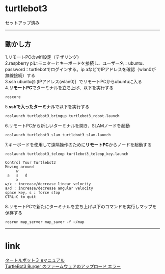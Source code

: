 # turtlebot3
セットアップ済み
***
## 動かし方
1.リモートPCのwifi設定（テザリング）   
2.raspberry piにモニターとキーボードを接続し、ユーザー名：ubuntu、password：turtlebotでログインする。ip aなどでIPアドレスを確認（wlan0が無線接続）する   
3.ssh ubuntu@｛IPアドレス(wlan0)｝でリモートPCからubuntuに入る   
4.**リモートPC**でターミナルを立ち上げ、以下を実行する    
```
roscore
```
5.**sshで入ったターミナル**で以下を実行する   
```
roslaunch turtlebot3_bringup turtlebot3_robot.launch
```
6.リモートPCから新しいターミナルを開き、SLAMノードを起動   
```
roslaunch turtlebot3_slam turtlebot3_slam.launch
```
7.キーボードを使用して遠隔操作のために**リモートPC**からノードを起動する   
```
roslaunch turtlebot3_teleop turtlebot3_teleop_key.launch
```
```
Control Your Turtlebot3
Moving around
     w
 a   s   d
     x
w/x : increase/decrease linear velocity
a/d : increase/decrease angular velocity
space key, s : force stop
CTRL-C to quit
```
8.リモートPCで新たにターミナルを立ち上げ以下のコマンドを実行しマップを保存する
```
rosrun map_server map_saver -f ~/map
```
***
# link
[タートルボット３ eマニュアル](https://emanual.robotis.com/docs/en/platform/turtlebot3/quick-start/#pc-setup)   
[TurtleBot3 Burger のファームウェアのアップロード エラー](https://www.blue-weblog.com/entry/2017/11/23/204902)   
